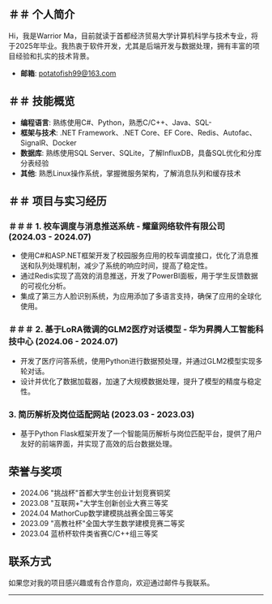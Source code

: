 ##   ＃＃ 个人简介

Hi，我是Warrior Ma，目前就读于首都经济贸易大学计算机科学与技术专业，将于2025年毕业。我热衷于软件开发，尤其是后端开发与数据处理，拥有丰富的项目经验和扎实的技术背景。

- **邮箱**: potatofish99@163.com

##   ＃＃ 技能概览

- **编程语言**: 熟练使用C#、Python，熟悉C/C++、Java、SQL- 
- **框架与技术**: .NET Framework、.NET Core、EF Core、Redis、Autofac、SignalR、Docker
- **数据库**: 熟练使用SQL Server、SQLite，了解InfluxDB，具备SQL优化和分库分表经验
- **其他**: 熟悉Linux操作系统，掌握微服务架构，了解消息队列和缓存技术

##   ＃＃ 项目与实习经历

###   ＃＃＃ 1. 校车调度与消息推送系统 - 耀童网络软件有限公司 (2024.03 - 2024.07)
- 使用C#和ASP.NET框架开发了校园服务应用的校车调度接口，优化了消息推送和队列处理机制，减少了系统的响应时间，提高了稳定性。
- 通过Redis实现了高效的消息推送，开发了PowerBI面板，用于学生反馈数据的可视化分析。
- 集成了第三方人脸识别系统，为应用添加了多语言支持，确保了应用的全球化使用。

###   ＃＃＃ 2. 基于LoRA微调的GLM2医疗对话模型 - 华为昇腾人工智能科技中心 (2024.06 - 2024.07)
- 开发了医疗问答系统，使用Python进行数据预处理，并通过GLM2模型实现多轮对话。
- 设计并优化了数据加载器，加速了大规模数据处理，提升了模型的精度与稳定性。

### 3. 简历解析及岗位适配网站 (2023.03 - 2023.03)
- 基于Python Flask框架开发了一个智能简历解析与岗位匹配平台，提供了用户友好的前端界面，并实现了高效的后台数据处理。

## 荣誉与奖项

- 2024.06 "挑战杯"首都大学生创业计划竞赛铜奖
- 2023.08 "互联网+"大学生创新创业大赛三等奖
- 2024.04 MathorCup数学建模挑战赛全国三等奖
- 2023.09 "高教社杯"全国大学生数学建模竞赛二等奖
- 2023.04 蓝桥杯软件类省赛C/C++组三等奖

## 联系方式

如果您对我的项目感兴趣或有合作意向，欢迎通过邮件与我联系。

---

